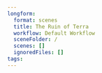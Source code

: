 ```yaml
---
longform:
  format: scenes
  title: The Ruin of Terra
  workflow: Default Workflow
  sceneFolder: /
  scenes: []
  ignoredFiles: []
tags: 
---
```

